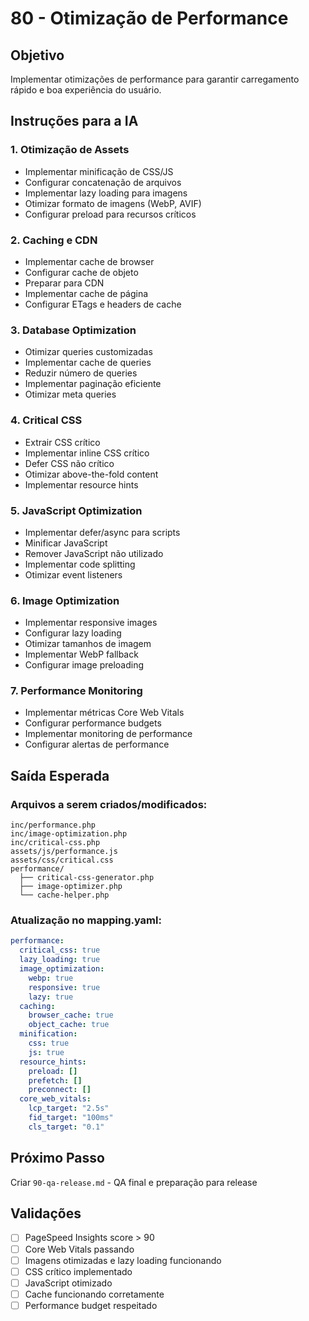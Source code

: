 # 80 - Otimização de Performance

## Objetivo
Implementar otimizações de performance para garantir carregamento rápido e boa experiência do usuário.

## Instruções para a IA

### 1. Otimização de Assets
- Implementar minificação de CSS/JS
- Configurar concatenação de arquivos
- Implementar lazy loading para imagens
- Otimizar formato de imagens (WebP, AVIF)
- Configurar preload para recursos críticos

### 2. Caching e CDN
- Implementar cache de browser
- Configurar cache de objeto
- Preparar para CDN
- Implementar cache de página
- Configurar ETags e headers de cache

### 3. Database Optimization
- Otimizar queries customizadas
- Implementar cache de queries
- Reduzir número de queries
- Implementar paginação eficiente
- Otimizar meta queries

### 4. Critical CSS
- Extrair CSS crítico
- Implementar inline CSS crítico
- Defer CSS não crítico
- Otimizar above-the-fold content
- Implementar resource hints

### 5. JavaScript Optimization
- Implementar defer/async para scripts
- Minificar JavaScript
- Remover JavaScript não utilizado
- Implementar code splitting
- Otimizar event listeners

### 6. Image Optimization
- Implementar responsive images
- Configurar lazy loading
- Otimizar tamanhos de imagem
- Implementar WebP fallback
- Configurar image preloading

### 7. Performance Monitoring
- Implementar métricas Core Web Vitals
- Configurar performance budgets
- Implementar monitoring de performance
- Configurar alertas de performance

## Saída Esperada

### Arquivos a serem criados/modificados:
```
inc/performance.php
inc/image-optimization.php
inc/critical-css.php
assets/js/performance.js
assets/css/critical.css
performance/
  ├── critical-css-generator.php
  ├── image-optimizer.php
  └── cache-helper.php
```

### Atualização no mapping.yaml:
```yaml
performance:
  critical_css: true
  lazy_loading: true
  image_optimization:
    webp: true
    responsive: true
    lazy: true
  caching:
    browser_cache: true
    object_cache: true
  minification:
    css: true
    js: true
  resource_hints:
    preload: []
    prefetch: []
    preconnect: []
  core_web_vitals:
    lcp_target: "2.5s"
    fid_target: "100ms"
    cls_target: "0.1"
```

## Próximo Passo
Criar `90-qa-release.md` - QA final e preparação para release

## Validações
- [ ] PageSpeed Insights score > 90
- [ ] Core Web Vitals passando
- [ ] Imagens otimizadas e lazy loading funcionando
- [ ] CSS crítico implementado
- [ ] JavaScript otimizado
- [ ] Cache funcionando corretamente
- [ ] Performance budget respeitado